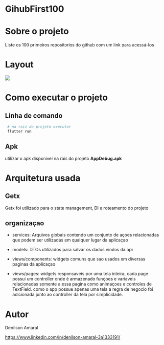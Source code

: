 # GihubFirst100

# Sobre o projeto

Liste os 100 primeiros repositorios do github com um link para acessá-los

# Layout
![](screenshot/home_screen.gif)

# Como executar o projeto
## Linha de comando
```bash
 # na raiz do projeto executar
 flutter run
```

## Apk
utilizar o apk disponivel na rais do projeto **AppDebug.apk**

# Arquitetura usada
## Getx
Getx foi utilizado para o state management, DI e roteamento do projeto

## organizaçao
* services: Arquivos globais contendo um conjunto de açoes relacionadas que podem ser utilizadas em qualquer lugar da aplicaçao

* models: DTOs utilizados para salvar os dados vindos da api

* views/components: widgets comuns que sao usados em diversas paginas da aplicaçao

* views/pages: widgets responsaveis por uma tela inteira, cada page possui um controller onde é armazenado funçoes e variaveis relacionadas somente a essa pagina como animaçoes e controles de TextField. como o app possue apenas uma tela a regra de negocio foi adicionada junto ao controller da tela por simplicidade.

# Autor

Denilson Amaral

https://www.linkedin.com/in/denilson-amaral-3a1333191/
